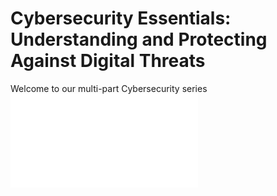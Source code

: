 # Cybersecurity Essentials: Understanding and Protecting Against Digital Threats

Welcome to our multi-part Cybersecurity series![Read in  detail.](./readme.me) 
